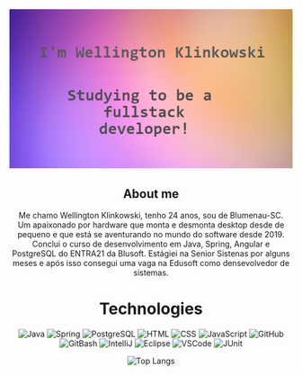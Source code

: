 <div align="center";>
<img src="capagit.jpeg">

## About me
Me chamo Wellington Klinkowski, tenho 24 anos, sou de Blumenau-SC.   
Um apaixonado por hardware que monta e desmonta desktop desde de pequeno e que está se aventurando no mundo do software desde 2019.
Conclui o curso de desenvolvimento em Java, Spring, Angular e PostgreSQL do ENTRA21 da Blusoft.
Estágiei na Senior Sistenas por alguns meses e após isso consegui uma vaga na Edusoft como densevolvedor de sistemas.

# Technologies


![Java](https://img.shields.io/badge/Java-ED8B00?style=for-the-badge&logo=java&logoColor=white)
![Spring](https://img.shields.io/badge/Spring-6DB33F.svg?style=for-the-badge&logo=Spring&logoColor=white)
![PostgreSQL](https://img.shields.io/badge/PostgreSQL-4169E1.svg?style=for-the-badge&logo=PostgreSQL&logoColor=white)
![HTML](https://img.shields.io/badge/HTML5-E34F26.svg?style=for-the-badge&logo=HTML5&logoColor=white)
![CSS](https://img.shields.io/badge/CSS3-1572B6.svg?style=for-the-badge&logo=CSS3&logoColor=white)
![JavaScript](https://img.shields.io/badge/JSS-F7DF1E.svg?style=for-the-badge&logo=JSS&logoColor=black)
![GitHub](https://img.shields.io/badge/GitHub-181717.svg?style=for-the-badge&logo=GitHub&logoColor=white)
![GitBash](https://img.shields.io/badge/Git-F05032.svg?style=for-the-badge&logo=Git&logoColor=white)
![IntelliJ](https://img.shields.io/badge/IntelliJ%20IDEA-000000.svg?style=for-the-badge&logo=IntelliJ-IDEA&logoColor=white)
![Eclipse](https://img.shields.io/badge/Eclipse%20IDE-2C2255.svg?style=for-the-badge&logo=Eclipse-IDE&logoColor=white)
![VSCode](https://img.shields.io/badge/Visual%20Studio%20Code-007ACC.svg?style=for-the-badge&logo=Visual-Studio-Code&logoColor=white)
![JUnit](https://img.shields.io/badge/JUnit5-25A162.svg?style=for-the-badge&logo=JUnit5&logoColor=white)



![Top Langs](https://github-readme-stats.vercel.app/api/top-langs/?username=WellingtonKlinkowski&layout=compact)
</div>
